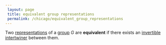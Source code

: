 ```yaml
---
 layout: page
 title: equivalent group representations
 permalink: /chicago/equivalent_group_representations
---
```

Two [representations](https://mathgloss.github.io/MathGloss/group_representation) of a [group](https://mathgloss.github.io/MathGloss/group) $G$ are **equivalent** if there exists an [invertible](https://mathgloss.github.io/MathGloss/bijective) [intertwiner](https://mathgloss.github.io/MathGloss/morphism_of_group_representations) between them.

